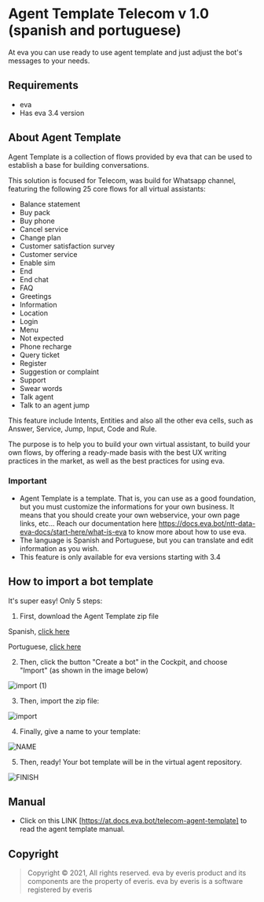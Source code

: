 # Agent Template Telecom v 1.0 (spanish and portuguese)

At eva you can use ready to use agent template and just adjust the bot's messages to your needs.

## Requirements 
- eva
- Has eva 3.4 version

## About Agent Template 
Agent Template is a collection of flows provided by eva that can be used to establish a base for building conversations.

This solution is focused for Telecom, was build for Whatsapp channel, featuring the following 25 core flows for all virtual assistants:

- Balance statement 
- Buy pack
- Buy phone
- Cancel service
- Change plan 
- Customer satisfaction survey
- Customer service
- Enable sim
- End
- End chat 
- FAQ 
- Greetings
- Information
- Location 
- Login 
- Menu 
- Not expected 
- Phone recharge 
- Query ticket 
- Register 
- Suggestion or complaint 
- Support 
- Swear words 
- Talk agent 
- Talk to an agent jump

This feature include Intents, Entities and also all the other eva cells, such as Answer, Service, Jump, Input, Code and Rule.

The purpose is to help you to build your own virtual assistant, to build your own flows, by offering a ready-made basis with the best UX writing practices in the market, as well as the best practices for using eva.

### Important
- Agent Template is a template. That is, you can use as a good foundation, but you must customize the informations for your own business. It means that you should create your own webservice, your own page links, etc... Reach our documentation here https://docs.eva.bot/ntt-data-eva-docs/start-here/what-is-eva to know more about how to use eva.
- The language is Spanish and Portuguese, but you can translate and edit information as you wish.
- This feature is only available for eva versions starting with 3.4

## How to import a bot template
It's super easy! Only 5 steps:
1) First, download the Agent Template zip file 

Spanish, [click here](https://github.com/eva-library/agent-template-telecom/files/9152321/Agent.Template.Telecom.ESP.v.1.zip)

Portuguese, [click here](https://github.com/eva-library/agent-template-telecom/files/9152327/Agent.Template.Telecom.PT.v.1.zip)

2) Then, click the button "Create a bot" in the Cockpit, and choose "Import" (as shown in the image below)

![import (1)](https://user-images.githubusercontent.com/95373474/181065887-ee4b3cf9-197f-4a12-9835-1e4b810cbc0a.jpg)

3) Then, import the zip file:

![import](https://user-images.githubusercontent.com/95373474/181065448-ccf39ac9-5489-44ef-ad5a-800ba1ecb57f.jpg)

4) Finally, give a name to your template:

![NAME](https://user-images.githubusercontent.com/95373474/181066132-ad4a08d6-1a13-4c0d-bb2b-efdc39d08d93.jpg)

5) Then, ready! Your bot template will be in the virtual agent repository.

![FINISH](https://user-images.githubusercontent.com/95373474/181066454-e7b4fb01-067a-4d09-8bd6-5215191eceff.jpg)

## Manual
- Click on this LINK [https://at.docs.eva.bot/telecom-agent-template] to read the agent template manual.

## Copyright

> Copyright ©
2021, All rights reserved.
eva by everis product and its components are the property of everis.
eva by everis is a software registered by everis
